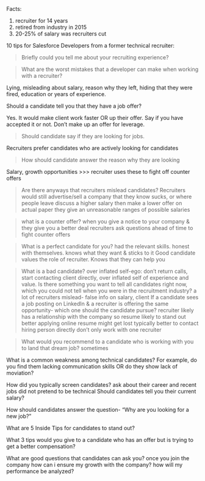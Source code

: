 Facts:
1. recruiter for 14 years
1. retired from industry in 2015
1. 20-25% of salary was recruiters cut

10 tips for Salesforce Developers from a former technical recruiter:


> Briefly could you tell me about your recruiting experience?


> What are the worst mistakes that a developer can make when working with a recruiter?

Lying, misleading about salary, reason why they left, hiding that they were fired, education or years of experience.

Should a candidate tell you that they have a job offer?

Yes. It would make client work faster OR up their offer. Say if you have accepted it or not. Don’t make up an offer for leverage.

> Should candidate say if they are looking for jobs. 

Recruiters prefer candidates who are actively looking for candidates

> How should candidate answer the reason why they are looking

Salary, growth opportunities >>> recruiter uses these to fight off counter offers


> Are there anyways that recruiters mislead candidates?
Recruiters would still advertise/sell a company that they know sucks, or where people leave
discuss a higher salary then make a lower offer on actual paper
they give an unreasonable ranges of possible salaries

> what is a counter offer?
when you give a notice to your company & they give you a better deal
recruiters ask questions ahead of time to fight counter offers

> What is a perfect candidate for you?
had the relevant skills. honest with themselves. knows what they want & sticks to it
Good candidate values the role of recruiter. Knows that they can help you

> What is a bad candidate?
over inflated self-ego: don’t return calls, start contacting client directly, over inflated self of experience and value. 
Is there something you want to tell all candidates right now, which you could not tell when you were in the recruitment industry?
a lot of recruiters mislead- false info on salary, client
If a candidate sees a job posting on LinkedIn & a recruiter is offering the same opportunity- which one should the candidate pursue?
recruiter likely has a relationship with the company so resume likely to stand out better
applying online resume might get lost
typically better to contact hiring person directly
don’t only work with one recruiter

> What would you recommend to a candidate who is working with you to land that dream job?
sometimes 

What is a common weakness among technical candidates? For example, do you find them lacking communication skills OR do they show lack of moviation?


How did you typically screen candidates?
ask about their career and recent jobs
did not pretend to be technical
Should candidates tell you their current salary?


How should candidates answer the question- “Why are you looking for a new job?”


What are 5 Inside Tips for candidates to stand out?


What 3 tips would you give to a candidate who has an offer but is trying to get a better compensation?


What are good questions that candidates can ask you?
once you join the company how can i ensure my growth with the company?
how will my performance be analyzed?


